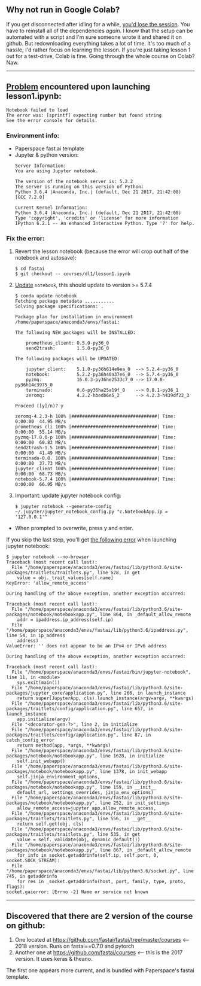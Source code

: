 ## Why not run in Google Colab?
If you get disconnected after idling for a while, [you'd lose the session](https://forums.fast.ai/t/google-colab-setup-for-fastai-part-2-v2/13464/3). You have to reinstall all of the dependencies _again_. I know that the setup can be automated with a script and I'm sure someone wrote it and shared it on github. But redownloading everything takes a lot of time. It's too much of a hassle; I'd rather focus on learning the lesson. If you're just taking lesson 1 out for a test-drive, Colab is fine. Going through the whole course on Colab? Naw.

---
## [Problem](https://i.imgur.com/OwmikTw.png) encountered upon launching lesson1.ipynb:
```
Notebook failed to load
The error was: [sprintf] expecting number but found string
See the error console for details.
```
### Environment info:
- Paperspace fast.ai template
- Jupyter & python version:
  ```
  Server Information:
  You are using Jupyter notebook.

  The version of the notebook server is: 5.2.2
  The server is running on this version of Python:
  Python 3.6.4 |Anaconda, Inc.| (default, Dec 21 2017, 21:42:08) 
  [GCC 7.2.0]

  Current Kernel Information:
  Python 3.6.4 |Anaconda, Inc.| (default, Dec 21 2017, 21:42:08) 
  Type 'copyright', 'credits' or 'license' for more information
  IPython 6.2.1 -- An enhanced Interactive Python. Type '?' for help.
  ```

### Fix the error:
1. Revert the lesson notebook (because the error will crop out half of the notebook and autosave):
    ```
    $ cd fastai
    $ git checkout -- courses/dl1/lesson1.ipynb
    ```
1. [Update](https://github.com/fastai/course-v3/issues/64#issuecomment-434501646) `notebook`, this should update to version >= 5.7.4
    ```
    $ conda update notebook
    Fetching package metadata ...........
    Solving package specifications: .

    Package plan for installation in environment /home/paperspace/anaconda3/envs/fastai:

    The following NEW packages will be INSTALLED:

        prometheus_client: 0.5.0-py36_0         
        send2trash:        1.5.0-py36_0         

    The following packages will be UPDATED:

        jupyter_client:    5.1.0-py36h614e9ea_0  --> 5.2.4-py36_0         
        notebook:          5.2.2-py36h40a37e6_0  --> 5.7.4-py36_0         
        pyzmq:             16.0.3-py36he2533c7_0 --> 17.0.0-py36h14c3975_0
        terminado:         0.6-py36ha25a19f_0    --> 0.8.1-py36_1         
        zeromq:            4.2.2-hbedb6e5_2      --> 4.2.3-h439df22_3     

    Proceed ([y]/n)? y

    zeromq-4.2.3-h 100% |################################| Time: 0:00:00  44.95 MB/s
    prometheus_cli 100% |################################| Time: 0:00:00  55.14 MB/s
    pyzmq-17.0.0-p 100% |################################| Time: 0:00:00  60.83 MB/s
    send2trash-1.5 100% |################################| Time: 0:00:00  41.49 MB/s
    terminado-0.8. 100% |################################| Time: 0:00:00  37.73 MB/s
    jupyter_client 100% |################################| Time: 0:00:00  68.73 MB/s
    notebook-5.7.4 100% |################################| Time: 0:00:00  66.95 MB/s
    ```
1. Important: update jupyter notebook config:
    ```
    $ jupyter notebook --generate-config ~/.jupyter/jupyter_notebook_config.py "c.NotebookApp.ip = '127.0.0.1'"
    ```
  - When prompted to overwrite, press y and enter.

If you skip the last step, you'll get [the following error](https://forums.fast.ai/t/jupyter-notebook-keyerror-allow-remote-access/24392/9) when launching jupyter notebook:
```
$ jupyter notebook --no-browser
Traceback (most recent call last):
  File "/home/paperspace/anaconda3/envs/fastai/lib/python3.6/site-packages/traitlets/traitlets.py", line 528, in get
    value = obj._trait_values[self.name]
KeyError: 'allow_remote_access'

During handling of the above exception, another exception occurred:

Traceback (most recent call last):
  File "/home/paperspace/anaconda3/envs/fastai/lib/python3.6/site-packages/notebook/notebookapp.py", line 864, in _default_allow_remote
    addr = ipaddress.ip_address(self.ip)
  File "/home/paperspace/anaconda3/envs/fastai/lib/python3.6/ipaddress.py", line 54, in ip_address
    address)
ValueError: '' does not appear to be an IPv4 or IPv6 address

During handling of the above exception, another exception occurred:

Traceback (most recent call last):
  File "/home/paperspace/anaconda3/envs/fastai/bin/jupyter-notebook", line 11, in <module>
    sys.exit(main())
  File "/home/paperspace/anaconda3/envs/fastai/lib/python3.6/site-packages/jupyter_core/application.py", line 266, in launch_instance
    return super(JupyterApp, cls).launch_instance(argv=argv, **kwargs)
  File "/home/paperspace/anaconda3/envs/fastai/lib/python3.6/site-packages/traitlets/config/application.py", line 657, in launch_instance
    app.initialize(argv)
  File "<decorator-gen-7>", line 2, in initialize
  File "/home/paperspace/anaconda3/envs/fastai/lib/python3.6/site-packages/traitlets/config/application.py", line 87, in catch_config_error
    return method(app, *args, **kwargs)
  File "/home/paperspace/anaconda3/envs/fastai/lib/python3.6/site-packages/notebook/notebookapp.py", line 1628, in initialize
    self.init_webapp()
  File "/home/paperspace/anaconda3/envs/fastai/lib/python3.6/site-packages/notebook/notebookapp.py", line 1378, in init_webapp
    self.jinja_environment_options,
  File "/home/paperspace/anaconda3/envs/fastai/lib/python3.6/site-packages/notebook/notebookapp.py", line 159, in __init__
    default_url, settings_overrides, jinja_env_options)
  File "/home/paperspace/anaconda3/envs/fastai/lib/python3.6/site-packages/notebook/notebookapp.py", line 252, in init_settings
    allow_remote_access=jupyter_app.allow_remote_access,
  File "/home/paperspace/anaconda3/envs/fastai/lib/python3.6/site-packages/traitlets/traitlets.py", line 556, in __get__
    return self.get(obj, cls)
  File "/home/paperspace/anaconda3/envs/fastai/lib/python3.6/site-packages/traitlets/traitlets.py", line 535, in get
    value = self._validate(obj, dynamic_default())
  File "/home/paperspace/anaconda3/envs/fastai/lib/python3.6/site-packages/notebook/notebookapp.py", line 867, in _default_allow_remote
    for info in socket.getaddrinfo(self.ip, self.port, 0, socket.SOCK_STREAM):
  File "/home/paperspace/anaconda3/envs/fastai/lib/python3.6/socket.py", line 745, in getaddrinfo
    for res in _socket.getaddrinfo(host, port, family, type, proto, flags):
socket.gaierror: [Errno -2] Name or service not known
```

---

## Discovered that there are 2 version of the course on github:
1. One located at https://github.com/fastai/fastai/tree/master/courses <-- 2018 version. Runs on fastai==0.7.0 and pytorch
1. Another one at https://github.com/fastai/courses <-- this is the 2017 version. It uses keras & theano.

The first one appears more current, and is bundled with Paperspace's fastai template.
